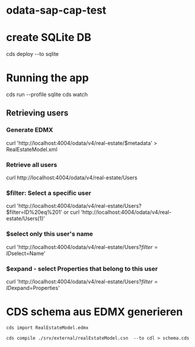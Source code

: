 # odata-sap-cap-test

# create SQLite DB 
cds deploy --to sqlite

# Running the app
cds run --profile sqlite
cds watch

## Retrieving users

### Generate EDMX

curl 'http://localhost:4004/odata/v4/real-estate/$metadata' > RealEstateModel.xml

### Retrieve all users
curl http://localhost:4004/odata/v4/real-estate/Users

### $filter: Select a specific user 
curl 'http://localhost:4004/odata/v4/real-estate/Users?$filter=ID%20eq%201'
or 
curl 'http://localhost:4004/odata/v4/real-estate/Users(1)'

### $select only this user's name
curl 'http://localhost:4004/odata/v4/real-estate/Users?$filter=ID%20eq%201&$select=Name'

### $expand - select Properties that belong to this user
curl 'http://localhost:4004/odata/v4/real-estate/Users?$filter=ID%20eq%201&$expand=Properties'


# CDS schema aus EDMX generieren

`cds import RealEstateModel.edmx`

`cds compile ./srv/external/realEstateModel.csn  --to cdl > schema.cds`